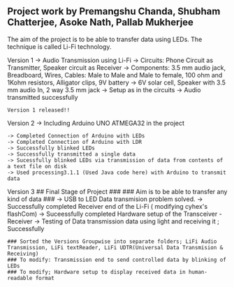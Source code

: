 ##  Project work by Premangshu Chanda, Shubham Chatterjee, Asoke Nath, Pallab Mukherjee

The aim of the project is to be able to transfer data using LEDs. The technique is called Li-Fi technology.

Version 1
	-> Audio Transmission using Li-Fi
	-> Circuits: Phone Circuit as Transmitter, Speaker circuit as Receiver
	-> Components: 3.5 mm audio jack, Breadboard, Wires, Cables:  Male to Male and Male to female, 100 ohm and 1Kohm resistors, Alligator clips, 9V battery
	-> 6V solar cell, Speaker with 3.5 mm audio In, 2 way 3.5 mm  jack
	-> Setup as in the circuits 
	-> Audio transmitted successfully
	
	Version 1 released!!
	
Version 2
	-> Including Arduino UNO ATMEGA32 in the project
	
	-> Completed Connection of Arduino with LEDs
	-> Completed Connection of Arduino with LDR
	-> Successfully blinked LEDs
	-> Successfully transmitted a single data
	-> Sucessfully blinked LEDs via transmission of data from contents of a text file on disk
	-> Used processing3.1.1 (Used Java code here) with Arduino to transmit data
	
Version 3
	## Final Stage of Project ###
	### Aim is to be able to transfer any kind of data	###
	-> USB to LED Data transmision problem solved.
	-> Successfully completed Receiver end of the Li-Fi ( modifying cyhex's flashCom)
	-> Suceessfully completed Hardware setup of the Transceiver - Receiver
	-> Testing of Data transmission data using light and receiving it ; Successfully
	
	### Sorted the Versions Groupwise into separate folders; LiFi Audio Transmission, LiFi textReader, LiFi UDTR(Universal Data Transmision & Receiving)
	### To modify: Transmission end to send controlled data by blinking of LEDs
	### To modify; Hardware setup to display received data in human-readable format
	
	



